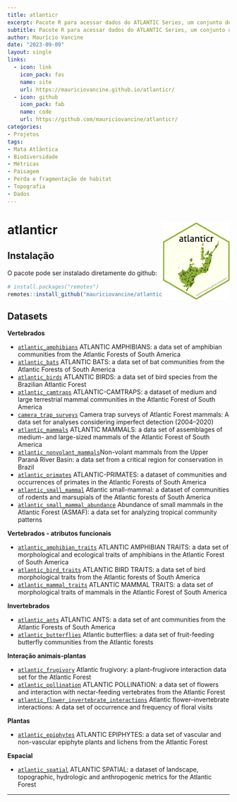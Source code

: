 ```yaml
---
title: atlanticr
excerpt: Pacote R para acessar dados do ATLANTIC Series, um conjunto de data papers sobre biodiversidade e dados geoespaciais da Mata Atlântica
subtitle: Pacote R para acessar dados do ATLANTIC Series, um conjunto de data papers sobre biodiversidade e dados geoespaciais da Mata Atlântica
author: Maurício Vancine
date: "2023-09-09"
layout: single
links: 
  - icon: link
    icon_pack: fas
    name: site
    url: https://mauriciovancine.github.io/atlanticr/
  - icon: github
    icon_pack: fab
    name: code
    url: https://github.com/mauriciovancine/atlanticr/
categories:
- Projetos
tags:
- Mata Atlântica
- Biodiversidade
- Métricas
- Paisagem
- Perda e fragmentação de habitat
- Topografia
- Dados
---
```


# **atlanticr** <img src="featured-hex.png" align="right" width="30%" min-width="120px"/>

## Instalação

O pacote pode ser instalado diretamente do github:

``` r
# install.packages("remotes")
remotes::install_github("mauriciovancine/atlanticr")
```

## Datasets

**Vertebrados**

- [`atlantic_amphibians`](https://mauriciovancine.github.io/atlanticr/reference/atlantic_amphibians.html) ATLANTIC AMPHIBIANS: a data set of amphibian communities from the Atlantic Forests of South America
- [`atlantic_bats`](https://mauriciovancine.github.io/atlanticr/reference/atlantic_bats.html) ATLANTIC BATS: a data set of bat communities from the Atlantic Forests of South America
- [`atlantic_birds`](https://mauriciovancine.github.io/atlanticr/reference/atlantic_birds.html) ATLANTIC BIRDS: a data set of bird species from the Brazilian Atlantic Forest
- [`atlantic_camtraps`](https://mauriciovancine.github.io/atlanticr/reference/atlantic_camtraps.html) ATLANTIC-CAMTRAPS: a dataset of medium and large terrestrial mammal communities in the Atlantic Forest of South America
- [`camera_trap_surveys`](https://mauriciovancine.github.io/atlanticr/reference/camera_trap_surveys.html) Camera trap surveys of Atlantic Forest mammals: A data set for analyses considering imperfect detection (2004–2020)
- [`atlantic_mammals`](https://mauriciovancine.github.io/atlanticr/reference/atlantic_mammals.html) ATLANTIC MAMMALS: a data set of assemblages of medium- and large-sized mammals of the Atlantic Forest of South America
- [`atlantic_nonvolant_mammals`](https://mauriciovancine.github.io/atlanticr/reference/atlantic_nonvolant_mammals.html)Non-volant mammals from the Upper Paraná River Basin: a data set from a critical region for conservation in Brazil
- [`atlantic_primates`](https://mauriciovancine.github.io/atlanticr/reference/atlantic_primates.html) ATLANTIC-PRIMATES: a dataset of communities and occurrences of primates in the Atlantic Forests of South America
- [`atlantic_small_mammal`](https://mauriciovancine.github.io/atlanticr/reference/atlantic_small_mammal.html) Atlantic small-mammal: a dataset of communities of rodents and marsupials of the Atlantic forests of South America
- [`atlantic_small_mammal_abundance`](https://mauriciovancine.github.io/atlanticr/reference/atlantic_small_mammal_abundance.html) Abundance of small mammals in the Atlantic Forest (ASMAF): a data set for analyzing tropical community patterns

**Vertebrados - atributos funcionais**

- [`atlantic_amphibian_traits`](https://mauriciovancine.github.io/atlanticr/reference/atlantic_amphibian_traits.html) ATLANTIC AMPHIBIAN TRAITS: a data set of morphological and ecological traits of amphibians in the Atlantic Forest of South America
- [`atlantic_bird_traits`](https://mauriciovancine.github.io/atlanticr/reference/atlantic_bird_traits.html) ATLANTIC BIRD TRAITS: a data set of bird morphological traits from the Atlantic forests of South America
- [`atlantic_mammal_traits`](https://mauriciovancine.github.io/atlanticr/reference/atlantic_mammal_traits.html) ATLANTIC MAMMAL TRAITS: a data set of morphological traits of mammals in the Atlantic Forest of South America

**Invertebrados**

- [`atlantic_ants`](https://mauriciovancine.github.io/atlanticr/reference/atlantic_ants.html) ATLANTIC ANTS: a data set of ant communities from the Atlantic Forests of South America
- [`atlantic_butterflies`](https://mauriciovancine.github.io/atlanticr/reference/atlantic_butterflies.html) Atlantic butterflies: a data set of fruit-feeding butterfly communities from the Atlantic forests

**Interação animais-plantas**

- [`atlantic_frugivory`](https://mauriciovancine.github.io/atlanticr/reference/atlantic_frugivory.html) Atlantic frugivory: a plant–frugivore interaction data set for the Atlantic Forest
- [`atlantic_pollination`](https://mauriciovancine.github.io/atlanticr/reference/atlantic_pollination.html) ATLANTIC POLLINATION: a data set of flowers and interaction with nectar-feeding vertebrates from the Atlantic Forest
- [`atlantic_flower_invertebrate_interactions`](https://mauriciovancine.github.io/atlanticr/reference/atlantic_flower_invertebrate_interactions.html) Atlantic flower–invertebrate interactions: A data
  set of occurrence and frequency of floral visits

**Plantas**

- [`atlantic_epiphytes`](https://mauriciovancine.github.io/atlanticr/reference/atlantic_epiphytes.html) ATLANTIC EPIPHYTES: a data set of vascular and non-vascular epiphyte plants and lichens from the Atlantic Forest

**Espacial**

- [`atlantic_spatial`](https://mauriciovancine.github.io/atlanticr/reference/atlantic_spatial.html)
  ATLANTIC SPATIAL: a dataset of landscape, topographic, hydrologic and anthropogenic metrics for the Atlantic
  Forest

---
